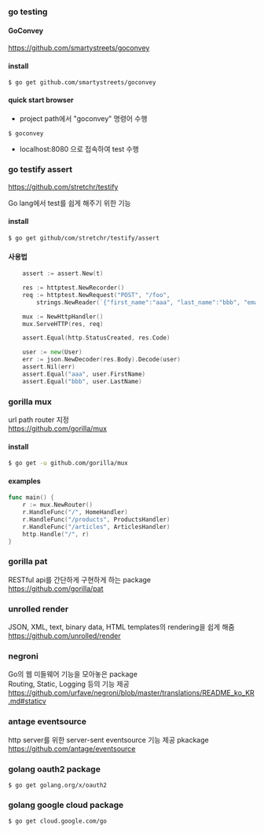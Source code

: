 ### go testing
#### GoConvey
https://github.com/smartystreets/goconvey

#### install
```
$ go get github.com/smartystreets/goconvey
```

#### quick start browser
- project path에서 "goconvey" 명령어 수행
```
$ goconvey
```
- localhost:8080 으로 접속하여 test 수행

### go testify assert
https://github.com/stretchr/testify

Go lang에서 test를 쉽게 해주기 위한 기능
#### install
```
$ go get github/com/stretchr/testify/assert
```

#### 사용법
```go
    assert := assert.New(t)

	res := httptest.NewRecorder()
	req := httptest.NewRequest("POST", "/foo",
		strings.NewReader(`{"first_name":"aaa", "last_name":"bbb", "email":"ccc"}`))

	mux := NewHttpHandler()
	mux.ServeHTTP(res, req)

	assert.Equal(http.StatusCreated, res.Code)

	user := new(User)
	err := json.NewDecoder(res.Body).Decode(user)
	assert.Nil(err)
	assert.Equal("aaa", user.FirstName)
	assert.Equal("bbb", user.LastName)
```

### gorilla mux
url path router 지정  
https://github.com/gorilla/mux
#### install
```bash
$ go get -u github.com/gorilla/mux
```
#### examples
```go
func main() {
    r := mux.NewRouter()
    r.HandleFunc("/", HomeHandler)
    r.HandleFunc("/products", ProductsHandler)
    r.HandleFunc("/articles", ArticlesHandler)
    http.Handle("/", r)
}
```
### gorilla pat
RESTful api를 간단하게 구현하게 하는 package  
https://github.com/gorilla/pat

### unrolled render
JSON, XML, text, binary data, HTML templates의 rendering을 쉽게 해줌  
https://github.com/unrolled/render

### negroni
Go의 웹 미들웨어 기능을 모아놓은 package  
Routing, Static, Logging 등의 기능 제공  
https://github.com/urfave/negroni/blob/master/translations/README_ko_KR.md#staticv

### antage eventsource
http server를 위한 server-sent eventsource 기능 제공 pkackage  
https://github.com/antage/eventsource

### golang oauth2 package
```
$ go get golang.org/x/oauth2
```

### golang google cloud package
```
$ go get cloud.google.com/go
```